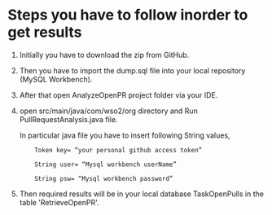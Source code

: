 # Steps you have to follow inorder to get results

1.  Initially you have to download the zip from GitHub.

2.  Then you have to import the dump.sql file into your local repository (MySQL Workbench).

3.  After that open AnalyzeOpenPR project folder via your IDE. 

4. open src/main/java/com/wso2/org directory and Run PullRequestAnalysis.java file.

    In particular java file you have to insert following String values,

           Token key= “your personal github access token”
           
           String user= “Mysql workbench userName”
           
           String psw= “Mysql workbench password”

 5.  Then required results will be in your local database TaskOpenPulls in the table 'RetrieveOpenPR'.
